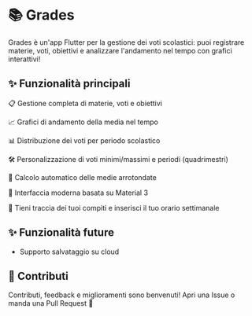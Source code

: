 # 📚 Grades
Grades è un'app Flutter per la gestione dei voti scolastici: puoi registrare materie, voti, obiettivi e analizzare l'andamento nel tempo con grafici interattivi!

## ✨ Funzionalità principali
📋 Gestione completa di materie, voti e obiettivi

📈 Grafici di andamento della media nel tempo

📊 Distribuzione dei voti per periodo scolastico

🛠️ Personalizzazione di voti minimi/massimi e periodi (quadrimestri)

🧠 Calcolo automatico delle medie arrotondate

🎨 Interfaccia moderna basata su Material 3

📒 Tieni traccia dei tuoi compiti e inserisci il tuo orario settimanale

## ✨ Funzionalità future

- Supporto salvataggio su cloud


## 🙌 Contributi
Contributi, feedback e miglioramenti sono benvenuti!
Apri una Issue o manda una Pull Request 🚀
